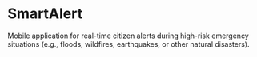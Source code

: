 # SmartAlert
Mobile application for real-time citizen alerts during high-risk emergency situations (e.g., floods, wildfires, earthquakes, or other natural disasters).
